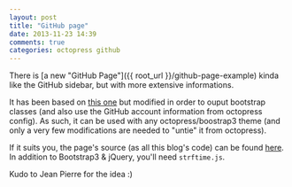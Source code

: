 ```yaml
---
layout: post
title: "GitHub page"
date: 2013-11-23 14:39
comments: true
categories: octopress github
---
```



There is [a new "GitHub Page"]({{ root_url }}/github-page-example) kinda like
the GitHub sidebar, but with more extensive informations.

It has been based on [this one][1] but modified in order to ouput bootstrap
classes (and also use the GitHub account information from octopress config). As
such, it can be used with any octopress/boostrap3 theme (and only a very few
modifications are needed to "untie" it from octopress).

If it suits you, the page's source (as all this blog's code) can be found
[here][2]. In addition to Bootstrap3 & jQuery, you'll need `strftime.js`.

Kudo to Jean Pierre for the idea :)

[1]: http://carlboettiger.info/software.html
[2]: https://github.com/kAworu/octostrap3/blob/gh-pages-src/source/github-page-example/index.html
